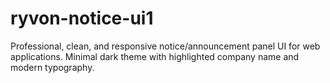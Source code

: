 # ryvon-notice-ui1
Professional, clean, and responsive notice/announcement panel UI for web applications. Minimal dark theme with highlighted company name and modern typography.
